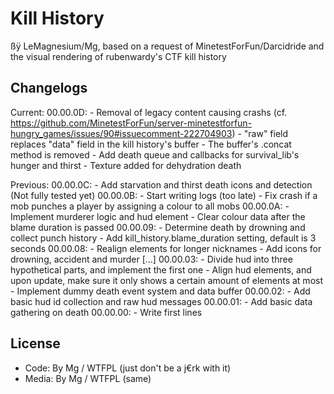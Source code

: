 Kill History
============

ßÿ LeMagnesium/Mg, based on a request of MinetestForFun/Darcidride and the visual rendering of rubenwardy's CTF kill history

## Changelogs

Current:
00.00.0D: - Removal of legacy content causing crashs (cf. https://github.com/MinetestForFun/server-minetestforfun-hungry_games/issues/90#issuecomment-222704903)
	  - "raw" field replaces "data" field in the kill history's buffer
	  - The buffer's .concat method is removed
	  - Add death queue and callbacks for survival_lib's hunger and thirst
	  - Texture added for dehydration death

Previous:
00.00.0C: - Add starvation and thirst death icons and detection (Not fully tested yet)
00.00.0B: - Start writing logs (too late)
	  - Fix crash if a mob punches a player by assigning a colour to all mobs
00.00.0A: - Implement murderer logic and hud element
	  - Clear colour data after the blame duration is passed
00.00.09: - Determine death by drowning and collect punch history
	  - Add kill_history.blame_duration setting, default is 3 seconds
00.00.08: - Realign elements for longer nicknames
	  - Add icons for drowning, accident and murder
[...]
00.00.03: - Divide hud into three hypothetical parts, and implement the first one
	  - Align hud elements, and upon update, make sure it only shows a certain amount of elements at most
	  - Implement dummy death event system and data buffer
00.00.02: - Add basic hud id collection and raw hud messages
00.00.01: - Add basic data gathering on death
00.00.00: - Write first lines

## License
   - Code: By Mg / WTFPL (just don't be a j€rk with it)
   - Media: By Mg / WTFPL (same)
